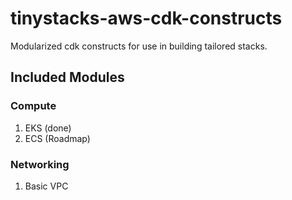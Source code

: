 # tinystacks-aws-cdk-constructs
Modularized cdk constructs for use in building tailored stacks.

## Included Modules
### Compute
1. EKS (done)
1. ECS (Roadmap)

### Networking
1. Basic VPC
